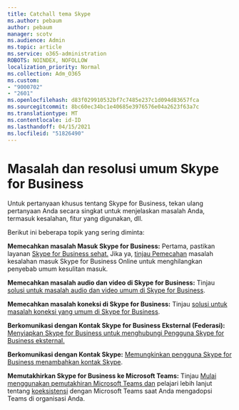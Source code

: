 ```yaml
---
title: Catchall tema Skype
ms.author: pebaum
author: pebaum
manager: scotv
ms.audience: Admin
ms.topic: article
ms.service: o365-administration
ROBOTS: NOINDEX, NOFOLLOW
localization_priority: Normal
ms.collection: Adm_O365
ms.custom:
- "9000702"
- "2601"
ms.openlocfilehash: d83f029910532bf7c7485e237c1d094d83657fca
ms.sourcegitcommit: 8bc60ec34bc1e40685e3976576e04a2623f63a7c
ms.translationtype: MT
ms.contentlocale: id-ID
ms.lasthandoff: 04/15/2021
ms.locfileid: "51826490"
---
```

# <a name="skype-for-business-common-issues-and-resolutions"></a>Masalah dan resolusi umum Skype for Business 

Untuk pertanyaan khusus tentang Skype for Business, tekan ulang pertanyaan Anda secara singkat untuk menjelaskan masalah Anda, termasuk kesalahan, fitur yang digunakan, dll. 

Berikut ini beberapa topik yang sering diminta:

**Memecahkan masalah Masuk Skype for Business:** Pertama, pastikan layanan [Skype for Business sehat.](https://admin.microsoft.com/Adminportal/Home?source=applauncher#/servicehealth) Jika ya, [tinjau Pemecahan](https://docs.microsoft.com/SkypeForBusiness/set-up-skype-for-business-online/troubleshooting-sign-in-errors-for-admins#check-for-common-causes-of-skype-for-business-online-sign-in-errors) masalah kesalahan masuk Skype for Business Online untuk menghilangkan penyebab umum kesulitan masuk.
 
**Memecahkan masalah audio dan video di Skype for Business:** Tinjau [solusi untuk masalah audio dan video umum di Skype for Business](https://support.office.com/article/Troubleshoot-audio-and-video-in-Skype-for-Business-62777bc6-c52b-47ae-84ba-a8905c3b71dc). 

**Memecahkan masalah koneksi di Skype for Business:** Tinjau [solusi untuk masalah koneksi yang umum di Skype for Business](https://support.office.com/article/troubleshoot-connection-issues-in-skype-for-business-ca302828-783f-425c-bbe2-356348583771).

**Berkomunikasi dengan Kontak Skype for Business Eksternal (Federasi):** [Menyiapkan Skype for Business untuk menghubungi Pengguna Skype for Business eksternal.](https://docs.microsoft.com/SkypeForBusiness/set-up-skype-for-business-online/allow-users-to-contact-external-skype-for-business-users)

**Berkomunikasi dengan Kontak Skype:** [Memungkinkan pengguna Skype for Business menambahkan kontak Skype](https://docs.microsoft.com/SkypeForBusiness/set-up-skype-for-business-online/let-skype-for-business-users-add-skype-contacts).

**Memutakhirkan Skype for Business ke Microsoft Teams:** Tinjau [Mulai menggunakan pemutakhiran Microsoft Teams dan](https://docs.microsoft.com/microsoftteams/upgrade-start-here) pelajari lebih lanjut tentang [koeksistensi](https://docs.microsoft.com/microsoftteams/coexistence-chat-calls-presence) dengan Microsoft Teams saat Anda mengadopsi Teams di organisasi Anda. 